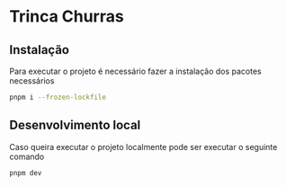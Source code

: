 # Trinca Churras

## Instalação

Para executar o projeto é necessário fazer a instalação dos pacotes necessários

```sh
pnpm i --frozen-lockfile
```

## Desenvolvimento local

Caso queira executar o projeto localmente pode ser executar o seguinte comando

```sh
pnpm dev
```
